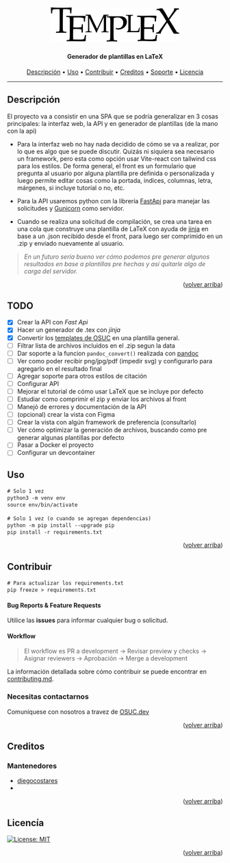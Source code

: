 <h1 align="center">
  <br>
  <a href=# name="readme-top"><img src="https://raw.githubusercontent.com/open-source-uc/TempLex/33ebfdf199cb181ae79431449d463815bae48376/docs/img/TempLeX.svg" width="300px" alt="banner TempLeX"></a>
</h1>
<h4 align="center"> Generador de plantillas en LaTeX </h4>
<p align="center">
  <a href="#Descripción">Descripción</a> •
  <a href="#Uso">Uso</a> •
  <a href="#Contribuir">Contribuir</a> •
  <a href="#Creditos">Creditos</a> •
  <a href="#Soporte">Soporte</a> •
  <a href="#Licencía">Licencia</a>
</p>

---

## Descripción

El proyecto va a consistir en una SPA que se podría generalizar en 3 cosas principales: la interfaz web, la API y en generador de plantillas (de la mano con la api)

- Para la interfaz web no hay nada decidido de cómo se va a realizar, por lo que es algo que se puede discutir. Quizás ni siquiera sea necesario un framework, pero esta como opción usar Vite-react con tailwind css para los estilos.
  De forma general, el front es un formulario que pregunta al usuario por alguna plantilla pre definida o personalizada y luego permite editar cosas como la portada, indices, columnas, letra, márgenes, si incluye tutoríal o no, etc.

- Para la API usaremos python con la librería [FastApi](https://fastapi.tiangolo.com) para manejar las solicitudes y [Gunicorn](https://gunicorn.org) como servidor.

- Cuando se realiza una solicitud de compilación, se crea una tarea en una cola que construye una plantilla de LaTeX con ayuda de [jinja](https://jinja.palletsprojects.com/en/3.1.x) en base a un .json recibido desde el front, para luego ser comprimido en un .zip y enviado nuevamente al usuario.

> _En un futuro sería bueno ver cómo podemos pre generar algunos resultados en base a plantillas pre hechas y así quitarle algo de carga del servidor._

<p align="right">(<a href="#readme-top">volver arriba</a>)</p>

## TODO

- [x] Crear la API con _Fast Api_
- [x] Hacer un generador de .tex con _jinja_
- [x] Convertir los [templates de OSUC](https://github.com/open-source-uc/latex-templates) en una plantilla general.
- [ ] Filtrar lista de archivos incluidos en el .zip segun la data
- [ ] Dar soporte a la funcion `pandoc_convert()` realizada con [pandoc](https://pandoc.org/)
- [ ] Ver como poder recibir png/jpg/pdf (impedir svg) y configurarlo para agregarlo en el resultado final
- [ ] Agregar soporte para otros estilos de citación
- [ ] Configurar API
- [ ] Mejorar el tutorial de cómo usar LaTeX que se incluye por defecto
- [ ] Estudiar como comprimir el zip y enviar los archivos al front
- [ ] Manejó de errores y documentación de la API
- [ ] (opcional) crear la vista con Figma
- [ ] Crear la vista con algún framework de preferencia (consultarlo)
- [ ] Ver cómo optimizar la generación de archivos, buscando como pre generar algunas plantillas por defecto
- [ ] Pasar a Docker el proyecto
- [ ] Configurar un devcontainer

## Uso

```shell
# Solo 1 vez
python3 -m venv env
source env/bin/activate

# Solo 1 vez (o cuando se agregan dependencias)
python -m pip install --upgrade pip
pip install -r requirements.txt
```

<p align="right">(<a href="#readme-top">volver arriba</a>)</p>

## Contribuir

```shell
# Para actualizar los requirements.txt
pip freeze > requirements.txt
```

#### Bug Reports & Feature Requests

Utilice las **issues** para informar cualquier bug o solicitud.

#### Workflow

> El workflow es PR a development -> Revisar preview y checks -> Asignar reviewers -> Aprobación -> Merge a development

La información detallada sobre cómo contribuir se puede encontrar en [contributing.md](contributing.md).

### Necesitas contactarnos

Comuníquese con nosotros a travez de [OSUC.dev](https://links.osuc.dev/)

<p align="right">(<a href="#readme-top">volver arriba</a>)</p>

## Creditos

### Mantenedores

- [diegocostares](https://www.github.com/diegocostares)
- [](https://www.github.com/USERNAME)

<p align="right">(<a href="#readme-top">volver arriba</a>)</p>

## Licencía

[![License: MIT](https://img.shields.io/badge/License-MIT-yellow.svg)](./license.md)

<p align="right">(<a href="#readme-top">volver arriba</a>)</p>
